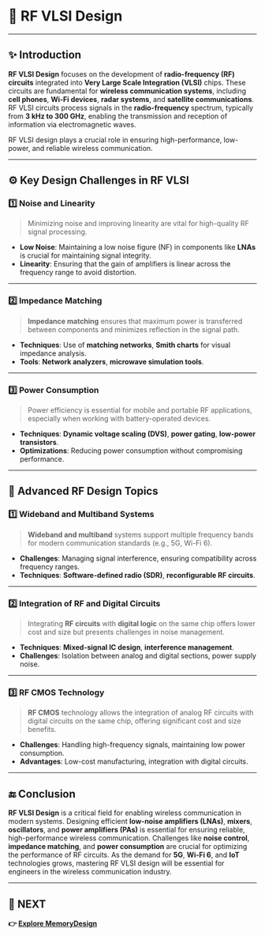 # 📡 RF VLSI Design

---

## ✨ Introduction

**RF VLSI Design** focuses on the development of **radio-frequency (RF) circuits** integrated into **Very Large Scale Integration (VLSI)** chips. These circuits are fundamental for **wireless communication systems**, including **cell phones**, **Wi-Fi devices**, **radar systems**, and **satellite communications**. RF VLSI circuits process signals in the **radio-frequency** spectrum, typically from **3 kHz to 300 GHz**, enabling the transmission and reception of information via electromagnetic waves.

RF VLSI design plays a crucial role in ensuring high-performance, low-power, and reliable wireless communication.

---

## ⚙️ Key Design Challenges in RF VLSI

### 1️⃣ **Noise and Linearity**

> Minimizing noise and improving linearity are vital for high-quality RF signal processing.

- **Low Noise**: Maintaining a low noise figure (NF) in components like **LNAs** is crucial for maintaining signal integrity.
- **Linearity**: Ensuring that the gain of amplifiers is linear across the frequency range to avoid distortion.

---

### 2️⃣ **Impedance Matching**

> **Impedance matching** ensures that maximum power is transferred between components and minimizes reflection in the signal path.

- **Techniques**: Use of **matching networks**, **Smith charts** for visual impedance analysis.
- **Tools**: **Network analyzers**, **microwave simulation tools**.

---

### 3️⃣ **Power Consumption**

> Power efficiency is essential for mobile and portable RF applications, especially when working with battery-operated devices.

- **Techniques**: **Dynamic voltage scaling (DVS)**, **power gating**, **low-power transistors**.
- **Optimizations**: Reducing power consumption without compromising performance.

---

## 🧠 Advanced RF Design Topics

### 1️⃣ **Wideband and Multiband Systems**

> **Wideband and multiband** systems support multiple frequency bands for modern communication standards (e.g., 5G, Wi-Fi 6).

- **Challenges**: Managing signal interference, ensuring compatibility across frequency ranges.
- **Techniques**: **Software-defined radio (SDR)**, **reconfigurable RF circuits**.

---

### 2️⃣ **Integration of RF and Digital Circuits**

> Integrating **RF circuits** with **digital logic** on the same chip offers lower cost and size but presents challenges in noise management.

- **Techniques**: **Mixed-signal IC design**, **interference management**.
- **Challenges**: Isolation between analog and digital sections, power supply noise.


---

### 3️⃣ **RF CMOS Technology**

> **RF CMOS** technology allows the integration of analog RF circuits with digital circuits on the same chip, offering significant cost and size benefits.

- **Challenges**: Handling high-frequency signals, maintaining low power consumption.
- **Advantages**: Low-cost manufacturing, integration with digital circuits.

---




## 🔚 Conclusion

**RF VLSI Design** is a critical field for enabling wireless communication in modern systems. Designing efficient **low-noise amplifiers (LNAs)**, **mixers**, **oscillators**, and **power amplifiers (PAs)** is essential for ensuring reliable, high-performance wireless communication. Challenges like **noise control**, **impedance matching**, and **power consumption** are crucial for optimizing the performance of RF circuits. As the demand for **5G**, **Wi-Fi 6**, and **IoT** technologies grows, mastering RF VLSI design will be essential for engineers in the wireless communication industry.

---

## 🔹 NEXT  
**👉 [Explore MemoryDesign](../Memory_Design)**
